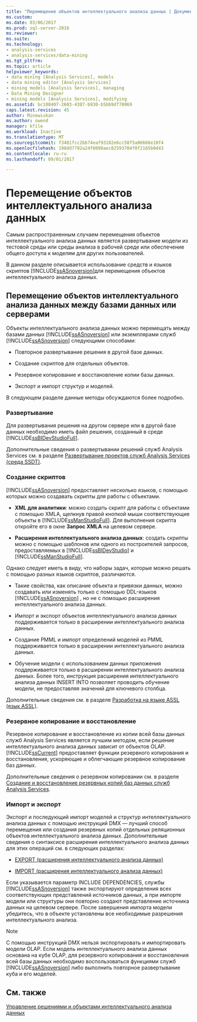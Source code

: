 ```yaml
---
title: "Перемещение объектов интеллектуального анализа данных | Документы Microsoft"
ms.custom: 
ms.date: 03/06/2017
ms.prod: sql-server-2016
ms.reviewer: 
ms.suite: 
ms.technology:
- analysis-services
- analysis-services/data-mining
ms.tgt_pltfrm: 
ms.topic: article
helpviewer_keywords:
- data mining [Analysis Services], models
- data mining editor [Analysis Services]
- mining models [Analysis Services], managing
- Data Mining Designer
- mining models [Analysis Services], modifying
ms.assetid: bc108407-2603-4387-b930-b5bb9df78069
caps.latest.revision: 45
author: Minewiskan
ms.author: owend
manager: kfile
ms.workload: Inactive
ms.translationtype: MT
ms.sourcegitcommit: f3481fcc2bb74eaf93182e6cc58f5a06666e10f4
ms.openlocfilehash: 198dd7792a24f0090aec82593704f0f2165b0d43
ms.contentlocale: ru-ru
ms.lasthandoff: 09/01/2017

---
```

# <a name="moving-data-mining-objects"></a>Перемещение объектов интеллектуального анализа данных
  Самым распространенным случаем перемещения объектов интеллектуального анализа данных является развертывание модели из тестовой среды или среды анализа в рабочей среде или обеспечение общего доступа к моделям для других пользователей.  
  
 В данном разделе описывается использование средств и языков скриптов [!INCLUDE[ssASnoversion](../../includes/ssasnoversion-md.md)]для перемещения объектов интеллектуального анализа данных.  
  
## <a name="moving-data-mining-objects-between-databases-or-servers"></a>Перемещение объектов интеллектуального анализа данных между базами данных или серверами  
 Объекты интеллектуального анализа данных можно перемещать между базами данных [!INCLUDE[ssASnoversion](../../includes/ssasnoversion-md.md)] или экземплярами служб [!INCLUDE[ssASnoversion](../../includes/ssasnoversion-md.md)] следующими способами:  
  
-   Повторное развертывание решения в другой базе данных.  
  
-   Создание скриптов для отдельных объектов.  
  
-   Резервное копирование и восстановление копии базы данных.  
  
-   Экспорт и импорт структур и моделей.  
  
 В следующем разделе данные методы обсуждаются более подробно.  
  
### <a name="deploying"></a>Развертывание  
 Для развертывания решения на другом сервере или в другой базе данных необходимо иметь файл решения, созданный в среде [!INCLUDE[ssBIDevStudioFull](../../includes/ssbidevstudiofull-md.md)].  
  
 Дополнительные сведения о развертывании решений служб Analysis Services см. в разделе [Развертывание проектов служб Analysis Services (среда SSDT)](../../analysis-services/multidimensional-models/deploy-analysis-services-projects-ssdt.md).  
  
### <a name="scripting"></a>Создание скриптов  
 [!INCLUDE[ssASnoversion](../../includes/ssasnoversion-md.md)] предоставляет несколько языков, с помощью которых можно создавать скрипты для работы с объектами.  
  
-   **XML для аналитики**: можно создать скрипт для работы с объектами с помощью XMLA, щелкнув правой кнопкой мыши соответствующие объекты в [!INCLUDE[ssManStudioFull](../../includes/ssmanstudiofull-md.md)]. Для выполнения скрипта откройте его в окне **Запрос XMLA** на целевом сервере.  
  
-   **Расширения интеллектуального анализа данных**: создать скрипты можно с помощью шаблонов или одного из построителей запросов, предоставляемых в [!INCLUDE[ssBIDevStudio](../../includes/ssbidevstudio-md.md)] и [!INCLUDE[ssManStudioFull](../../includes/ssmanstudiofull-md.md)].  
  
 Однако следует иметь в виду, что наборы задач, которые можно решать с помощью разных языков скриптов, различаются.  
  
-   Такие свойства, как описание объекта и привязки данных, можно создавать или изменять только с помощью DDL-языков [!INCLUDE[ssASnoversion](../../includes/ssasnoversion-md.md)] , но не с помощью расширения интеллектуального анализа данных.  
  
-   Импорт и экспорт объектов интеллектуального анализа данных поддерживается только в расширении интеллектуального анализа данных.  
  
-   Создание PMML и импорт определений моделей из PMML поддерживается только в расширении интеллектуального анализа данных.  
  
-   Обучение модели с использованием данных приложения поддерживается только в расширении интеллектуального анализа данных. Более того, инструкция расширения интеллектуального анализа данных  INSERT INTO позволяет проводить обучение модели, не предоставляя значений для ключевого столбца.  
  
 Дополнительные сведения см. в разделе [Разработка на языке ASSL (язык ASSL)](../../analysis-services/multidimensional-models/scripting-language-assl/developing-with-analysis-services-scripting-language-assl.md).  
  
### <a name="backup-and-restore"></a>Резервное копирование и восстановление  
 Резервное копирование и восстановление из копии всей базы данных служб Analysis Services является лучшим методом, если решение интеллектуального анализа данных зависит от объектов OLAP. [!INCLUDE[ssCurrent](../../includes/sscurrent-md.md)] предоставляет функции резервного копирования и восстановления, ускоряющие и облегчающие резервное копирование баз данных.  
  
 Дополнительные сведения о резервном копировании см. в разделе [Создание и восстановление резервных копий баз данных служб Analysis Services](../../analysis-services/multidimensional-models/backup-and-restore-of-analysis-services-databases.md).  
  
### <a name="exporting-and-importing"></a>Импорт и экспорт  
 Экспорт и последующий импорт моделей и структур интеллектуального анализа данных с помощью инструкций DMX — лучший способ перемещения или создания резервных копий отдельных реляционных объектов интеллектуального анализа данных. Дополнительные сведения о синтаксисе расширения интеллектуального анализа данных для этих операций см. в следующих разделах:  
  
-   [EXPORT (расширения интеллектуального анализа данных)](../../dmx/export-dmx.md)  
  
-   [IMPORT (расширения интеллектуального анализа данных)](../../dmx/import-dmx.md)  
  
 Если указывается параметр INCLUDE DEPENDENCIES, службы [!INCLUDE[ssASnoversion](../../includes/ssasnoversion-md.md)] также экспортируют определения всех соответствующих представлений источников данных, а при импорте модели или структуры они повторно создают представление источника данных на целевом сервере. После завершения импорта модели убедитесь, что в объекте установлены все необходимые разрешения интеллектуального анализа.  
  
> [!NOTE]  
>  С помощью инструкций DMX нельзя экспортировать и импортировать модели OLAP. Если модель интеллектуального анализа данных основана на кубе OLAP, для резервного копирования и восстановления всей базы данных необходимо воспользоваться функциями служб [!INCLUDE[ssASnoversion](../../includes/ssasnoversion-md.md)] либо выполнить повторное развертывание куба и его моделей.  
  
## <a name="see-also"></a>См. также  
 [Управление решениями и объектами интеллектуального анализа данных](../../analysis-services/data-mining/management-of-data-mining-solutions-and-objects.md)  
  
  

